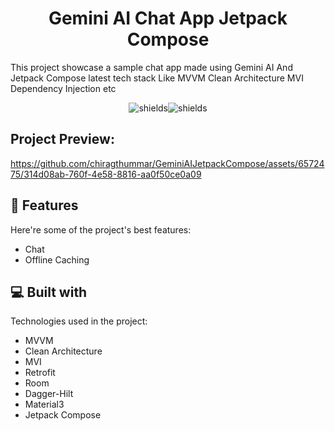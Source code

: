 <h1 align="center" id="title">Gemini AI Chat App Jetpack Compose</h1>

<p id="description">This project showcase a sample chat app made using Gemini AI And Jetpack Compose latest tech stack Like MVVM Clean Architecture MVI Dependency Injection etc</p><p>   </p>    <p align="center"><img src="https://img.shields.io/badge/build-passing-brighgreeb" alt="shields"><img src="https://img.shields.io/badge/licence-GPL--3.0-orange" alt="shields"></p>

<h2>Project Preview:</h2>


https://github.com/chiragthummar/GeminiAIJetpackCompose/assets/6572475/314d08ab-760f-4e58-8816-aa0f50ce0a09



  
<h2>🧐 Features</h2>

Here're some of the project's best features:

*   Chat
*   Offline Caching
  
<h2>💻 Built with</h2>

Technologies used in the project:

*   MVVM
*   Clean Architecture
*   MVI
*   Retrofit
*   Room
*   Dagger-Hilt
*   Material3
*   Jetpack Compose
